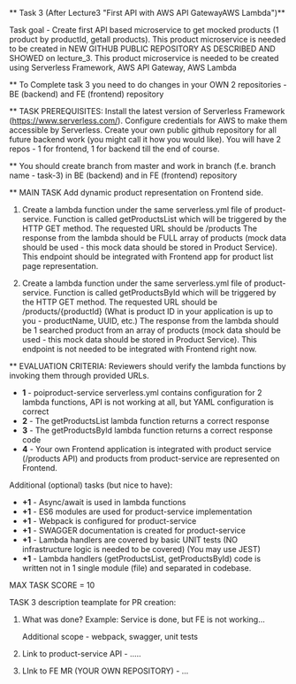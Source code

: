 
** Task 3 (After Lecture3 "First API with AWS API GatewayAWS Lambda")**  

Task goal - Create first API based microservice to get mocked products (1 product by productId, getall products).
This product microservice is needed to be created in NEW GITHUB PUBLIC REPOSITORY AS DESCRIBED AND SHOWED on lecture_3.
This product microservice is needed to be created using Serverless Framework, AWS API Gateway, AWS Lambda


** To Complete task 3 you need to do changes in your OWN 2 repositories - BE (backend) and FE (frontend) repository


** TASK PREREQUISITES:
Install the latest version of Serverless Framework (https://www.serverless.com/).
Configure credentials for AWS to make them accessible by Serverless.
Create your own public github repository for all future backend work (you might call it how you would like). You will have 2 repos - 1 for frontend, 1 for backend till the end of course.


** You should create branch from master and work in branch (f.e. branch name - task-3) in BE (backend) and in FE (frontend) repository

** MAIN TASK
Add dynamic product representation on Frontend side.

1. Create a lambda function under the same serverless.yml file of product-service. Function is called getProductsList which will be triggered by the HTTP GET method.
The requested URL should be /products
The response from the lambda should be FULL array of products (mock data should be used - this mock data should be stored in Product Service).
This endpoint should be integrated with Frontend app for product list page representation.

2. Create a lambda function under the same serverless.yml file of product-service. Function is called getProductsById which will be triggered by the HTTP GET method.
The requested URL should be /products/{productId}   (What is product ID in your application is up to you - productName, UUID, etc.)
The response from the lambda should be 1 searched product from an array of products (mock data should be used - this mock data should be stored in Product Service).
This endpoint is not needed to be integrated with Frontend right now.


** EVALUATION CRITERIA:
Reviewers should verify the lambda functions by invoking them through provided URLs.

- **1** - poiproduct-service serverless.yml contains configuration for 2 lambda functions, API is not working at all, but YAML configuration is correct
- **2** - The getProductsList lambda function returns a correct response
- **3** - The getProductsById lambda function returns a correct response code
- **4** - Your own Frontend application is integrated with product service (/products API) and products from product-service are represented on Frontend. 

Additional (optional) tasks (but nice to have):
- **+1** - Async/await is used in lambda functions
- **+1** - ES6 modules are used for product-service implementation
- **+1** - Webpack is configured for product-service
- **+1** - SWAGGER documentation is created for product-service
- **+1** - Lambda handlers are covered by basic UNIT tests (NO infrastructure logic is needed to be covered) (You may use JEST)
- **+1** - Lambda handlers (getProductsList, getProductsById) code is written not in 1 single module (file) and separated in codebase.
 

MAX TASK SCORE = 10

TASK 3 description teamplate for PR creation:

1. What was done? 
   Example:
   Service is done, but FE is not working...
   
   Additional scope - webpack, swagger, unit tests
2. Link to product-service API - .....
3. LInk to FE MR (YOUR OWN REPOSITORY) - ...

